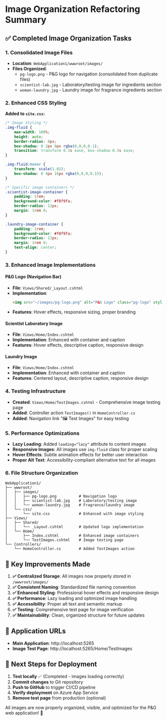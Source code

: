# Image Organization Refactoring Summary

## ✅ Completed Image Organization Tasks

### 1. **Consolidated Image Files**
- **Location**: `WebApplication1/wwwroot/images/`
- **Files Organized**:
  - `pg-logo.png` - P&G logo for navigation (consolidated from duplicate files)
  - `scientist-lab.jpg` - Laboratory/testing image for ingredients section
  - `woman-laundry.jpg` - Laundry image for fragrance ingredients section

### 2. **Enhanced CSS Styling**
**Added to `site.css`:**
```css
/* Image Styling */
.img-fluid {
    max-width: 100%;
    height: auto;
    border-radius: 8px;
    box-shadow: 0 2px 8px rgba(0,0,0,0.1);
    transition: transform 0.3s ease, box-shadow 0.3s ease;
}

.img-fluid:hover {
    transform: scale(1.02);
    box-shadow: 0 4px 16px rgba(0,0,0,0.15);
}

/* Specific image containers */
.scientist-image-container {
    padding: 1rem;
    background-color: #f8f9fa;
    border-radius: 12px;
    margin: 1rem 0;
}

.laundry-image-container {
    padding: 1rem;
    background-color: #f8f9fa;
    border-radius: 12px;
    margin: 1rem 0;
    text-align: center;
}
```

### 3. **Enhanced Image Implementations**

#### **P&G Logo (Navigation Bar)**
- **File**: `Views/Shared/_Layout.cshtml`
- **Implementation**: 
  ```html
  <img src="~/images/pg-logo.png" alt="P&G Logo" class="pg-logo" style="height: 40px; width: auto;" />
  ```
- **Features**: Hover effects, responsive sizing, proper branding

#### **Scientist Laboratory Image**
- **File**: `Views/Home/Index.cshtml`
- **Implementation**: Enhanced with container and caption
- **Features**: Hover effects, descriptive caption, responsive design

#### **Laundry Image**
- **File**: `Views/Home/Index.cshtml`  
- **Implementation**: Enhanced with container and caption
- **Features**: Centered layout, descriptive caption, responsive design

### 4. **Testing Infrastructure**
- **Created**: `Views/Home/TestImages.cshtml` - Comprehensive image testing page
- **Added**: Controller action `TestImages()` in `HomeController.cs`
- **Added**: Navigation link "🖼️ Test Images" for easy testing

### 5. **Performance Optimizations**
- **Lazy Loading**: Added `loading="lazy"` attribute to content images
- **Responsive Images**: All images use `img-fluid` class for proper scaling
- **Hover Effects**: Subtle animation effects for better user interaction
- **Proper Alt Text**: Accessibility-compliant alternative text for all images

### 6. **File Structure Organization**
```
WebApplication1/
├── wwwroot/
│   ├── images/
│   │   ├── pg-logo.png          # Navigation logo
│   │   ├── scientist-lab.jpg    # Laboratory/testing image
│   │   └── woman-laundry.jpg    # Fragrance/laundry image
│   └── css/
│       └── site.css             # Enhanced with image styling
├── Views/
│   ├── Shared/
│   │   └── _Layout.cshtml       # Updated logo implementation
│   └── Home/
│       ├── Index.cshtml         # Enhanced image containers
│       └── TestImages.cshtml    # Image testing page
└── Controllers/
    └── HomeController.cs        # Added TestImages action
```

## 🎯 Key Improvements Made

1. **✅ Centralized Storage**: All images now properly stored in `/wwwroot/images/`
2. **✅ Consistent Naming**: Standardized file naming convention
3. **✅ Enhanced Styling**: Professional hover effects and responsive design
4. **✅ Performance**: Lazy loading and optimized image handling
5. **✅ Accessibility**: Proper alt text and semantic markup
6. **✅ Testing**: Comprehensive test page for image verification
7. **✅ Maintainability**: Clean, organized structure for future updates

## 🚀 Application URLs
- **Main Application**: http://localhost:5265
- **Image Test Page**: http://localhost:5265/Home/TestImages

## 📝 Next Steps for Deployment
1. **Test locally** ✅ (Completed - images loading correctly)
2. **Commit changes** to Git repository
3. **Push to GitHub** to trigger CI/CD pipeline
4. **Verify deployment** on Azure App Service
5. **Remove test page** from production (optional)

All images are now properly organized, visible, and optimized for the P&G web application! 🎉
